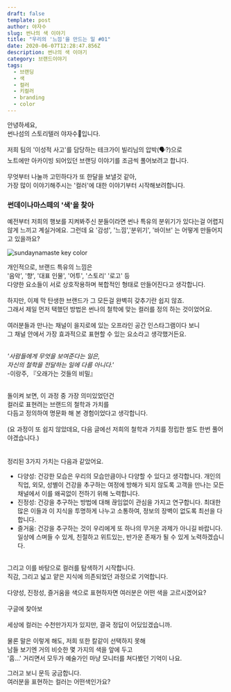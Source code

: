 ```yaml
---
draft: false
template: post
author: 야자수
slug: 썬나의 색 이야기
title: "우리의 '느낌'을 만드는 일 #01"
date: 2020-06-07T12:28:47.856Z
description: 썬나의 색 이야기
category: 브랜드이야기
tags:
  - 브랜딩
  - 색
  - 컬러
  - 키컬러
  - branding
  - color
---
```

안녕하세요,\
썬나섬의 스토리텔러 야자수🌴입니다.\
\
저희 팀의 '이성적 사고'를 담당하는 테크가이 빌리님의 압박(🗣?)으로\
노트에만 아카이빙 되어있던 브랜딩 이야기를 조금씩 풀어보려고 합니다.\
\
무엇부터 나눌까 고민하다가 또 한달을 보낼것 같아,\
가장 많이 이야기해주시는 '컬러'에 대한 이야기부터 시작해보려합니다.





### 썬데이나마스떼의 '색'을 찾아

예전부터 저희의 행보를 지켜봐주신 분들이라면 썬나 특유의 분위기가 있다는걸 어렵지 않게 느끼고 계실거에요. 그런데 요 '감성', '느낌','분위기', '바이브' 는 어떻게 만들어지고 있을까요?

![sundaynamaste key color](/media/sunna_color2.jpg "sundaynamaste key color")

개인적으로, 브랜드 특유의 느낌은\
'음악', '향', '대표 인물', '어투', '스토리' '로고' 등\
다양한 요소들이 서로 상호작용하며 복합적인 형태로 만들어진다고 생각합니다.\
\
하지만, 이제 막 탄생한 브랜드가 그 모든걸  완벽히 갖추기란 쉽지 않죠. \
그래서 제일 먼저 택했던 방법은 썬나의 철학에 맞는 컬러를 정의 하는 것이었어요.\
\
여러분들과 만나는 채널이 을지로에 있는 오프라인 공간 인스타그램이다 보니\
그 채널 안에서 가장 효과적으로 표현할 수 있는 요소라고 생각했거든요.

\
*'사람들에게 무엇을 보여준다는 일은,*\
*자신의 철학을 전달하는 일에 다름 아니다.'*\
  -이랑주, 『오래가는 것들의 비밀』

\
돌이켜 보면, 이 과정 중 가장 의미있었던건\
컬러로 표현려는 브랜드의 철학과 가치를\
다듬고 정의하여 명문화 해 본 경험이었다고 생각합니다.\
\
(요 과정이 또 쉽지 않았데요, 다음 글에선 저희의 철학과 가치를 정립한 썰도 한번 풀어야겠습니다.)\
\
\
정리된 3가지 가치는 다음과 같았어요.

* 다양성: 건강한 모습은 우리의 모습만큼이나 다양할 수 있다고 생각합니다. 개인의 직업, 외모, 성별이 건강을 추구하는 여정에 방해가 되지 않도록 고객을 만나는 모든 채널에서 이를 왜곡없이 전하기 위해 노력합니다. 
* 진정성: 건강을 추구하는 방법에 대해 끊임없이 관심을 가지고 연구합니다. 최대한 많은 이들과 이 지식을 투명하게 나누고 소통하여, 정보의 장벽이 없도록 최선을 다합니다.
* 즐거움: 건강을 추구하는 것이 우리에게 또 하나의 무거운 과제가 아니길 바랍니다. 일상에 스며들 수 있게, 친절하고 위트있는, 반가운 존재가 될 수 있게 노력하겠습니다.

\
그리고 이를 바탕으로 컬러를 탐색하기 시작합니다.\
직감, 그리고 넓고 얕은 지식에 의존되었던 과정으로 기억합니다.\
\
다양성, 진정성, 즐거움을 색으로 표현하자면 여러분은 어떤 색을 고르시겠어요?\
\
구글에 찾아보\
\
세상에 컬러는 수천만가지가 있지만, 결국 정답이 어딨있겠습니까.\
\
물론 말은 이렇게 해도, 저희 또한 칼같이 선택하지 못해\
남들 보기엔 거의 비슷한 몇 가지의 색을 앞에 두고\
'흠...' 거리면서 모두가 예술가인 마냥 모니터를 쳐다봤던 기억이 나요.





그러고 보니 문득 궁금합니다.\
여러분을 표현하는 컬러는 어떤색인가요?